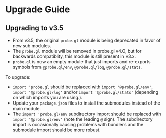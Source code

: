 # Upgrade Guide

## Upgrading to v3.5 

- From v3.5, the original `probe.gl` module is being deprecated in favor of new sub modules. 
- The `probe.gl` module will be removed in probe.gl v4.0, but for backwards compatiblity, this module is still present in v3.x.
- `probe.gl` is now an empty module that just imports and re-exports symbols from `@probe.gl/env`, `@probe.gl/log`, `@probe.gl/stats`.

To upgrade:
- `import 'probe.gl` should be replaced with `import '@probe.gl/env'`, `import '@probe.gl/log'` and/or `import '@probe.gl/stats'` (depending on which imports you are using.).
- Update your `package.json` files to install the submodules instead of the main module.
- The `import 'probe.gl/env` subdirectory import should be replaced with `import '@probe.gl/env'` (note the leading `@` sign). The subdirectory import is occasionally causing problems with bundlers and the submodule import should be more robust.
